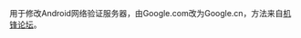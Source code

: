 用于修改Android网络验证服务器，由Google.com改为Google.cn，方法来自[机锋论坛](http://bbs.gfan.com/android-8267219-1-1.html)。
